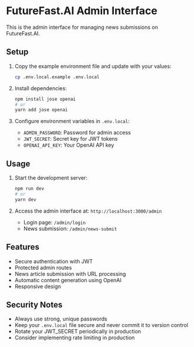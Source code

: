 # FutureFast.AI Admin Interface

This is the admin interface for managing news submissions on FutureFast.AI.

## Setup

1. Copy the example environment file and update with your values:
   ```bash
   cp .env.local.example .env.local
   ```

2. Install dependencies:
   ```bash
   npm install jose openai
   # or
   yarn add jose openai
   ```

3. Configure environment variables in `.env.local`:
   - `ADMIN_PASSWORD`: Password for admin access
   - `JWT_SECRET`: Secret key for JWT tokens
   - `OPENAI_API_KEY`: Your OpenAI API key

## Usage

1. Start the development server:
   ```bash
   npm run dev
   # or
   yarn dev
   ```

2. Access the admin interface at: `http://localhost:3000/admin`
   - Login page: `/admin/login`
   - News submission: `/admin/news-submit`

## Features

- Secure authentication with JWT
- Protected admin routes
- News article submission with URL processing
- Automatic content generation using OpenAI
- Responsive design

## Security Notes

- Always use strong, unique passwords
- Keep your `.env.local` file secure and never commit it to version control
- Rotate your JWT_SECRET periodically in production
- Consider implementing rate limiting in production

